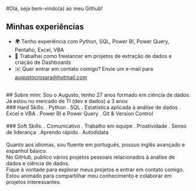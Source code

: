#Olá, seja bem-vindo(a) ao meu Github!

## Minhas experiências
- 🌍 Tenho experiência com Python, SQL, Power BI, Power Query, Pentaho, Excel, VBA <br>
- 🎲 Trabalhei como freelancer em projetos de extração de dados e criação de Dashboards <br>
- ✉️ Quer entrar em contato comigo? Envie um e-mail para augustocrosara@hotmail.com <br>
<br>
## Sobre mim:
Sou o Augusto, tenho 27 anos formado em ciência de dados. Já estou no mercado de TI (dev e dados) a 3 anos
<br>
### Hard Skills:
. Python
. SQL
. Estatística aplicada à análise de dados
. Excel e VBA
. Power BI e Power Query
. Git & Version Control
<br>
<br>
### Soft Skills:
. Comunicativo
. Trabalho em equipe
. Proatividade
. Senso de liderança
. Aprendo rápido
. Autodidata
<br>
<br>
Quanto aos idiomas, sou fluente em português, possuo inglês avançado e espanhol básico.
<br>
No GitHub, publico vários projetos pessoais relacionados à análise de dados e ciência de dados.
<br>
Fique à vontade para explorar meus projetos e entrar em contato comigo. Estou animado para compartilhar meu conhecimento e colaborar em projetos interessantes.
